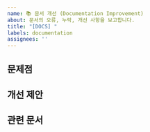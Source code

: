 ```yaml
---
name: 📚 문서 개선 (Documentation Improvement)
about: 문서의 오류, 누락, 개선 사항을 보고합니다.
title: "[DOCS] "
labels: documentation
assignees: ''
---
```


## 문제점
<!-- 어떤 문서에서 어떤 문제가 발견되었는지 설명해주세요. (예: README.md의 오타, API 명세 누락 등) -->

## 개선 제안
<!-- 어떻게 개선하면 좋을지 구체적으로 제안해주세요. -->

## 관련 문서
<!-- 문제가 발생한 문서의 링크나 파일 경로를 명시해주세요. -->
